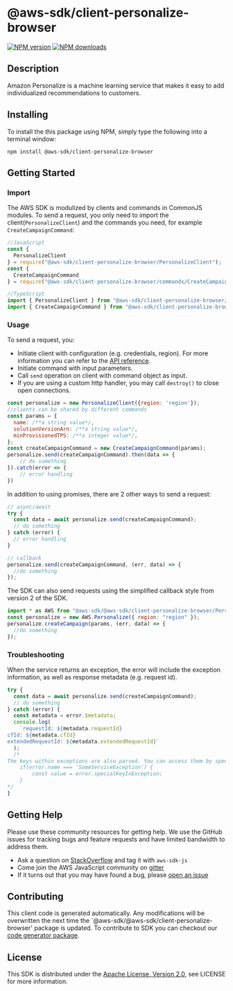 # @aws-sdk/client-personalize-browser

[![NPM version](https://img.shields.io/npm/v/@aws-sdk/client-personalize-browser/preview.svg)](https://www.npmjs.com/package/@aws-sdk/client-personalize-browser)
[![NPM downloads](https://img.shields.io/npm/dm/@aws-sdk/client-personalize-browser.svg)](https://www.npmjs.com/package/@aws-sdk/client-personalize-browser)

## Description

<p>Amazon Personalize is a machine learning service that makes it easy to add individualized recommendations to customers.</p>

## Installing

To install the this package using NPM, simply type the following into a terminal window:

```
npm install @aws-sdk/client-personalize-browser
```

## Getting Started

### Import

The AWS SDK is modulized by clients and commands in CommonJS modules. To send a request, you only need to import the client(`PersonalizeClient`) and the commands you need, for example `CreateCampaignCommand`:

```javascript
//JavaScript
const {
  PersonalizeClient
} = require("@aws-sdk/client-personalize-browser/PersonalizeClient");
const {
  CreateCampaignCommand
} = require("@aws-sdk/client-personalize-browser/commands/CreateCampaignCommand");
```

```javascript
//TypeScript
import { PersonalizeClient } from "@aws-sdk/client-personalize-browser/PersonalizeClient";
import { CreateCampaignCommand } from "@aws-sdk/client-personalize-browser/commands/CreateCampaignCommand";
```

### Usage

To send a request, you:

- Initiate client with configuration (e.g. credentials, region). For more information you can refer to the [API reference][].
- Initiate command with input parameters.
- Call `send` operation on client with command object as input.
- If you are using a custom http handler, you may call `destroy()` to close open connections.

```javascript
const personalize = new PersonalizeClient({region: 'region'});
//clients can be shared by different commands
const params = {
  name: /**a string value*/,
  solutionVersionArn: /**a string value*/,
  minProvisionedTPS: /**a integer value*/,
};
const createCampaignCommand = new CreateCampaignCommand(params);
personalize.send(createCampaignCommand).then(data => {
    // do something
}).catch(error => {
    // error handling
})
```

In addition to using promises, there are 2 other ways to send a request:

```javascript
// async/await
try {
  const data = await personalize.send(createCampaignCommand);
  // do something
} catch (error) {
  // error handling
}
```

```javascript
// callback
personalize.send(createCampaignCommand, (err, data) => {
  //do something
});
```

The SDK can also send requests using the simplified callback style from version 2 of the SDK.

```javascript
import * as AWS from "@aws-sdk/@aws-sdk/client-personalize-browser/Personalize";
const personalize = new AWS.Personalize({ region: "region" });
personalize.createCampaign(params, (err, data) => {
  //do something
});
```

### Troubleshooting

When the service returns an exception, the error will include the exception information, as well as response metadata (e.g. request id).

```javascript
try {
  const data = await personalize.send(createCampaignCommand);
  // do something
} catch (error) {
  const metadata = error.$metadata;
  console.log(
    `requestId: ${metadata.requestId}
cfId: ${metadata.cfId}
extendedRequestId: ${metadata.extendedRequestId}`
  );
  /*
The keys within exceptions are also parsed. You can access them by specifying exception names:
    if(error.name === 'SomeServiceException') {
        const value = error.specialKeyInException;
    }
*/
}
```

## Getting Help

Please use these community resources for getting help. We use the GitHub issues for tracking bugs and feature requests and have limited bandwidth to address them.

- Ask a question on [StackOverflow](https://stackoverflow.com/questions/tagged/aws-sdk-js) and tag it with `aws-sdk-js`
- Come join the AWS JavaScript community on [gitter](https://gitter.im/aws/aws-sdk-js-v3)
- If it turns out that you may have found a bug, please [open an issue](https://github.com/aws/aws-sdk-js-v3/issues)

## Contributing

This client code is generated automatically. Any modifications will be overwritten the next time the `@aws-sdk/@aws-sdk/client-personalize-browser' package is updated. To contribute to SDK you can checkout our [code generator package][].

## License

This SDK is distributed under the
[Apache License, Version 2.0](http://www.apache.org/licenses/LICENSE-2.0),
see LICENSE for more information.

[code generator package]: https://github.com/aws/aws-sdk-js-v3/tree/master/packages/service-types-generator
[api reference]: https://docs.aws.amazon.com/AWSJavaScriptSDK/latest/

